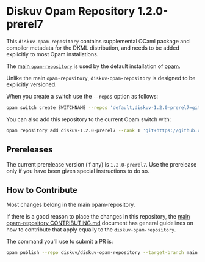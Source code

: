 # Diskuv Opam Repository 1.2.0-prerel7

This `diskuv-opam-repository` contains supplemental OCaml package and compiler
metadata for the DKML distribution, and needs to be added explicitly to most
Opam installations.

The [main `opam-repository`](https://github.com/ocaml/opam-repository)
is used by the default installation of [opam](https://opam.ocaml.org/).

Unlike the main `opam-repository`, `diskuv-opam-repository` is designed to
be explicitly versioned.

When you create a switch use the `--repos` option as follows:

```bash
opam switch create SWITCHNAME --repos 'default,diskuv-1.2.0-prerel7=git+https://github.com/diskuv/diskuv-opam-repository.git#1.2.0-prerel7' 4.12.1
```

You can also add this repository to the current Opam switch with:

```bash
opam repository add diskuv-1.2.0-prerel7 --rank 1 'git+https://github.com/diskuv/diskuv-opam-repository.git#1.2.0-prerel7'
```

## Prereleases

The current prerelease version (if any) is `1.2.0-prerel7`. Use the prerelease only if you have been given
special instructions to do so.

## How to Contribute

Most changes belong in the main opam-repository.

If there is a good reason to place the changes in this repository, the
[main opam-repository CONTRIBUTING.md](https://github.com/ocaml/opam-repository/blob/master/CONTRIBUTING.md)
document has general guidelines on how to contribute that apply equally to
the `diskuv-opam-repository`.

The command you'll use to submit a PR is:

```bash
opam publish --repo diskuv/diskuv-opam-repository --target-branch main
```
